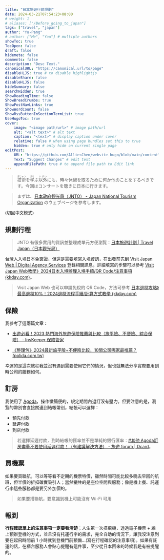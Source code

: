 ```yaml
---
title: "日本旅遊行前規劃"
date: 2024-03-21T07:54:23+08:00
# weight: 1
# aliases: ["/Before_going_to_japan"]
tags: ["travel", "japan"]
author: "Yu-Pang"
# author: ["Me", "You"] # multiple authors
showToc: true
TocOpen: false
draft: false
hidemeta: false
comments: false
description: "Desc Text."
canonicalURL: "https://canonical.url/to/page"
disableHLJS: true # to disable highlightjs
disableShare: false
disableHLJS: false
hideSummary: false
searchHidden: true
ShowReadingTime: false
ShowBreadCrumbs: true
ShowPostNavLinks: true
ShowWordCount: false
ShowRssButtonInSectionTermList: true
UseHugoToc: true
cover:
    image: "<image path/url>" # image path/url
    alt: "<alt text>" # alt text
    caption: "<text>" # display caption under cover
    relative: false # when using page bundles set this to true
    hidden: true # only hide on current single page
editPost:
    URL: "https://github.com/AlliesChen/website-hugo/blob/main/content"
    Text: "Suggest Changes" # edit text
    appendFilePath: true # to append file path to Edit link
---
```


><ruby>技術<rt>ぎじゅつ</rt></ruby>を<ruby>学<rt>まな</rt>ぶ</ruby><ruby>以外<rt>いがい</rt></ruby>にも、時々休憩を取るために何か他のことをするべきです。今回はコンサートを聴きに日本に行きます。

> まずは、[日本政府観光局（JNTO） - Japan National Tourism Organization](https://www.jnto.go.jp/) のウェブページを参考します。

(切回中文模式)

## 規劃行程

> JNTO 有很多實用的資訊並整理成單元方便瀏覽：[日本旅遊計劃 | Travel Japan（日本觀光局）](https://www.japan.travel/tw/plan/)

台灣人入境日本免簽證，但還是需要填寫入境資訊，在出發前先到 [Visit Japan Web | Digital Agency Services](https://services.digital.go.jp/zh-cmn-hant/visit-japan-web/) 登錄相關訊息。詳細填寫的步驟可以參考 [Visit Japan Web教學》2024日本入境辦理入境手續/QR Code/注意事項 (kkday.com)](https://www.kkday.com/zh-tw/blog/116743/asia-japan-covid19-entry-restrictions)。

> Visit Japan Web 也可以申請免稅的 QR Code，方法可參考 [日本退稅攻略》最高退稅10%！2024退稅流程手續/計算方式教學 (kkday.com)](https://www.kkday.com/zh-tw/blog/28692/asia-japan-tax-free-guide)

## 保險

我參考了這兩篇文章：

- [出遊必看！2023 熱門海外旅遊保險推薦與比較（旅平險、不便險、綜合保險） - InsKeeper 保險管家](https://blog.inskeeper.com.tw/ins-guide/2023-熱門海外旅遊保險推薦與比較/)

- [《整理包》2024最新旅平險+不便險比較，10間公司哪家最推薦？ (polida.com.tw)](https://polida.com.tw/post/travel-insurance-compare)

幸運的是這次旅程我並沒有遇到需要使用它們的情況，但也就無法分享實際要用到時公司的服務如何。

## 訂房

我使用了 [Agoda](https://www.agoda.com/?cid=1844104)，操作蠻簡便的，規定期間內退訂沒有壓力，但要注意的是，瀏覽的幣別會直接關連到結帳幣別，結帳可以選擇：

- 預先付款
- 延遲付款
- 到店付款

> 若選擇延遲付款，到時結帳的匯率並不是單純的銀行匯率：[#其他 Agoda訂房盡量不要使用延遲付款！（有建議解決方法） - 旅遊 forum | Dcard](https://www.dcard.tw/f/travel/p/241870063)。

## 買機票

如果要買聯航，可以等等看不定期的機票特價，雖然時間可能比較多晚去早回的航班，但半價的折扣確實吸引人；當然犧牲的是座位空間與服務；像是機上餐、託運行李這些服務都是要另外加價的。

> 如果要搭聯航，要意識到機上可能沒有 Wi-Fi 可用

## 報到

**行程確認單上的注意事項一定要看清楚**；人生第一次搭飛機，透過電子機票 + 線上預辦登機的方式，並且沒有托運行李的需求，完全自助的情況下，讓我沒注意到要在起飛時間前 1 小時就到登機門前預備...(寫在行程確認的注意事項)。如果有託運的話，在櫃台服務人會貼心提醒有這件事，至少從日本回來的時候我是有被提醒的。

